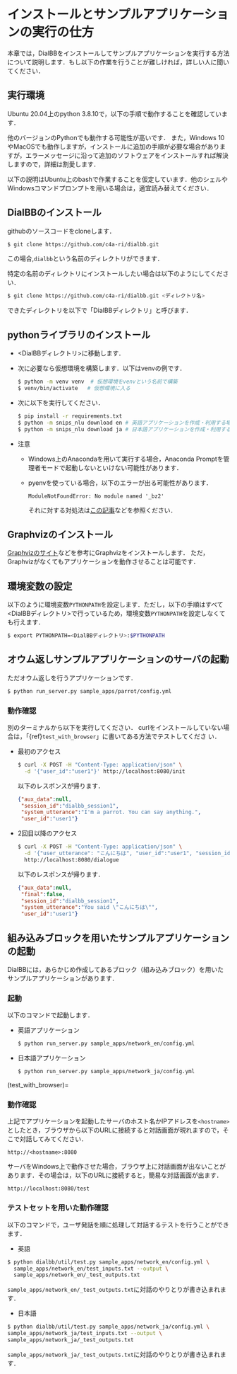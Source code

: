 # インストールとサンプルアプリケーションの実行の仕方

本章では，DialBBをインストールしてサンプルアプリケーションを実行する方法について説明します．もし以下の作業を行うことが難しければ，詳しい人に聞いてください．

## 実行環境

Ubuntu 20.04上のpython 3.8.10で，以下の手順で動作することを確認しています．

他のバージョンのPythonでも動作する可能性が高いです．
また，Windows 10やMacOSでも動作しますが，インストールに追加の手順が必要な場合がありますが，エラーメッセージに沿って追加のソフトウェアをインストールすれば解決しますので，詳細は割愛します．

以下の説明はUbuntu上のbashで作業することを仮定しています．他のシェルやWindowsコマンドプロンプトを用いる場合は，適宜読み替えてください．

## DialBBのインストール

githubのソースコードをcloneします．

```sh
$ git clone https://github.com/c4a-ri/dialbb.git
```

この場合,`dialbb`という名前のディレクトリができます．

特定の名前のディレクトリにインストールしたい場合は以下のようにしてください．

```sh
$ git clone https://github.com/c4a-ri/dialbb.git <ディレクトリ名>

```

できたディレクトリを以下で「DialBBディレクトリ」と呼びます．


## pythonライブラリのインストール

- <DialBBディレクトリ>に移動します．

- 次に必要なら仮想環境を構築します．以下はvenvの例です．

  ```sh
  $ python -m venv venv  # 仮想環境をvenvという名前で構築
  $ venv/bin/activate   # 仮想環境に入る
  ```

- 次に以下を実行してください．


  ```sh
  $ pip install -r requirements.txt 
  $ python -m snips_nlu download en # 英語アプリケーションを作成・利用する場合
  $ python -m snips_nlu download ja # 日本語アプリケーションを作成・利用する場合
  ```


- 注意

  - Windows上のAnacondaを用いて実行する場合，Anaconda Promptを管理者モードで起動しないといけない可能性があります．

  - pyenvを使っている場合，以下のエラーが出る可能性があります．

    ```
    ModuleNotFoundError: No module named '_bz2' 
    ```
    
    それに対する対処法は[この記事](https://qiita.com/kasajei/items/5e22161b62f4b84787bc)などを参照ください．


## Graphvizのインストール

[Graphvizのサイト](https://graphviz.org/download/)などを参考にGraphvizをインストールします．
ただ，Graphvizがなくてもアプリケーションを動作させることは可能です．


## 環境変数の設定

以下のように環境変数`PYTHONPATH`を設定します．ただし，以下の手順はすべて<DialBBディレクトリ>で行っているため，環境変数`PYTHONPATH`を設定しなくても行えます．

```sh
$ export PYTHONPATH=<DialBBディレクトリ>:$PYTHONPATH
```

## オウム返しサンプルアプリケーションのサーバの起動

ただオウム返しを行うアプリケーションです．

```sh
$ python run_server.py sample_apps/parrot/config.yml
```


### 動作確認

別のターミナルから以下を実行してください．
curlをインストールしていない場合は，「{ref}`test_with_browser`」に書いてある方法でテストしてくださ
い．


- 最初のアクセス

  ```sh
  $ curl -X POST -H "Content-Type: application/json" \
    -d '{"user_id":"user1"}' http://localhost:8080/init
  ```
   以下のレスポンスが帰ります．

  ```json
  {"aux_data":null, 
   "session_id":"dialbb_session1", 
   "system_utterance":"I'm a parrot. You can say anything.", 
   "user_id":"user1"}
  ```

- 2回目以降のアクセス

  ```sh
  $ curl -X POST -H "Content-Type: application/json" \
    -d '{"user_utterance": "こんにちは", "user_id":"user1", "session_id":"dialbb_session1"}' \
    http://localhost:8080/dialogue
  ```
   以下のレスポンスが帰ります．

  ```json
  {"aux_data":null,
   "final":false,
   "session_id":"dialbb_session1",
   "system_utterance":"You said \"こんにちは\"",
   "user_id":"user1"}
  ```

## 組み込みブロックを用いたサンプルアプリケーションの起動

DialBBには，あらかじめ作成してあるブロック（組み込みブロック）を用いたサンプルアプリケーションがあります．

### 起動

以下のコマンドで起動します．


- 英語アプリケーション

  ```sh
  $ python run_server.py sample_apps/network_en/config.yml 
  ```

- 日本語アプリケーション

  ```sh
  $ python run_server.py sample_apps/network_ja/config.yml 
  ```

(test_with_browser)=
### 動作確認

上記でアプリケーションを起動したサーバのホスト名かIPアドレスを`<hostname>`としたとき，ブラウザから以下のURLに接続すると対話画面が現れますので，そこで対話してみてください．

```
http://<hostname>:8080 
```

サーバをWindows上で動作させた場合，ブラウザ上に対話画面が出ないことがあります．その場合は，以下のURLに接続すると，簡易な対話画面が出ます．

```
http://localhost:8080/test
```

### テストセットを用いた動作確認

以下のコマンドで，ユーザ発話を順に処理して対話するテストを行うことができます．

  - 英語

   ```sh
   $ python dialbb/util/test.py sample_apps/network_en/config.yml \
     sample_apps/network_en/test_inputs.txt --output \
     sample_apps/network_en/_test_outputs.txt
   ```

​    `sample_apps/network_en/_test_outputs.txt`に対話のやりとりが書き込まれます．

  - 日本語

   ```sh
   $ python dialbb/util/test.py sample_apps/network_ja/config.yml \
   sample_apps/network_ja/test_inputs.txt --output \
   sample_apps/network_ja/_test_outputs.txt
   ```

​    `sample_apps/network_ja/_test_outputs.txt`に対話のやりとりが書き込まれます．


